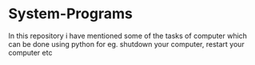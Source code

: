 # System-Programs
In this repository i have mentioned some of the tasks of computer which can be done using python for eg.  shutdown  your computer, restart your computer etc
